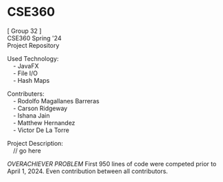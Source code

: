 # CSE360
[ Group 32 ]  
CSE360 Spring '24  
Project Repository  
  
Used Technology:  
&emsp;- JavaFX  
&emsp;- File I/O  
&emsp;- Hash Maps  

Contributers:  
&emsp;- Rodolfo Magallanes Barreras  
&emsp;- Carson Ridgeway  
&emsp;- Ishana Jain  
&emsp;- Matthew Hernandez  
&emsp;- Victor De La Torre  

Project Description:  
&emsp;// go here  

*OVERACHIEVER PROBLEM*
First 950 lines of code were competed prior to April 1, 2024.
Even contribution between all contributors.
